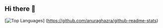 ## Hi there 👋

[![Top Languages](https://github-readme-stats.vercel.app/api/top-langs/?username=rorychatt)]
(https://github.com/anuraghazra/github-readme-stats)

<!--
**rorychatt/rorychatt** is a ✨ _special_ ✨ repository because its `README.md` (this file) appears on your GitHub profile.

Here are some ideas to get you started:

- 🔭 I’m currently working on ...
- 🌱 I’m currently learning ...
- 👯 I’m looking to collaborate on ...
- 🤔 I’m looking for help with ...
- 💬 Ask me about ...
- 📫 How to reach me: ...
- 😄 Pronouns: ...
- ⚡ Fun fact: ...
-->
